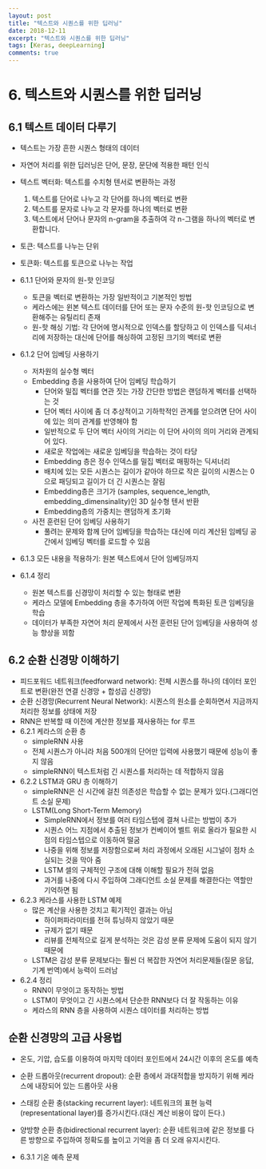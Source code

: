 ```yaml
---
layout: post
title: "텍스트와 시퀀스를 위한 딥러닝"
date: 2018-12-11
excerpt: "텍스트와 시퀀스를 위한 딥러닝"
tags: [Keras, deepLearning]
comments: true
---
```


# 6. 텍스트와 시퀀스를 위한 딥러닝

## 6.1 텍스트 데이터 다루기

* 텍스트는 가장 흔한 시퀀스 형태의 데이터
* 자연어 처리를 위한 딥러닝은 단어, 문장, 문단에 적용한 패턴 인식
* 텍스트 벡터화: 텍스트를 수치형 텐서로 변환하는 과정
	1. 텍스트를 단어로 나누고 각 단어를 하나의 벡터로 변환
	2. 텍스트를 문자로 나누고 각 문자를 하나의 벡터로 변환
	3. 텍스트에서 단어나 문자의 n-gram을 추출하여 각 n-그램을 하나의 벡터로 변환합니다.
* 토큰: 텍스트를 나누는 단위
* 토큰화: 텍스트를 토큰으로 나누는 작업

* 6.1.1 단어와 문자의 원-핫 인코딩
	* 토큰을 벡터로 변환하는 가장 일반적이고 기본적인 방법
	* 케라스에는 윈본 텍스트 데이터를 단어 또는 문자 수준의 원-핫 인코딩으로 변환해주는 유틸리티 존재
	* 원-핫 해싱 기법: 각 단어에 명시적으로 인덱스를 할당하고 이 인덱스를 딕셔너리에 저장하는 대신에 단어를 해싱하여 고정된 크기의 벡터로 변환

* 6.1.2 단어 임베딩 사용하기
	* 저차원의 실수형 벡터
	* Embedding 층을 사용하여 단어 임베딩 학습하기
		* 단어와 밀집 벡터를 연관 짓는 가장 간단한 방법은 랜덤하게 벡터를 선택하는 것
		* 단어 벡터 사이에 좀 더 추상적이고 기하학적인 관계를 얻으려면 단어 사이에 있는 의미 관계를 반영해야 함
		* 일반적으로 두 단어 벡터 사이의 거리는 이 단어 사이의 의미 거리와 관계되어 있다.
		* 새로운 작업에는 새로운 임베딩을 학습하는 것이 타당
		* Embedding 층은 정수 인덱스를 밀집 벡터로 매핑하는 딕셔너리
		* 배치에 있는 모든 시퀀스는 길이가 같아야 하므로 작은 길이의 시퀀스는 0으로 패딩되고 길이가 더 긴 시퀀스는 잘림
		* Embedding층은 크기가 (samples, sequence_length, embedding_dimensinality)인 3D 실수형 텐서 반환
		* Embedding층의 가중치는 랜덤하게 초기화
	* 사전 훈련된 단어 임베딩 사용하기
		* 풀려는 문제와 함께 단어 임베딩을 학습하는 대신에 미리 계산된 임베딩 공간에서 임베딩 벡터를 로드할 수 있음
* 6.1.3 모든 내용을 적용하기: 원본 텍스트에서 단어 임베딩까지
* 6.1.4 정리
	* 원본 텍스트를 신경망이 처리할 수 있는 형태로 변환
	* 케라스 모델에 Embedding 층을 추가하여 어떤 작업에 특화된 토큰 임베딩을 학습
	* 데이터가 부족한 자연어 처리 문제에서 사전 훈련된 단어 임베딩을 사용하여 성능 향상을 꾀함

## 6.2 순환 신경망 이해하기

* 피드포워드 네트워크(feedforward network): 전체 시퀀스를 하나의 데이터 포인트로 변환(완전 연결 신경망 + 합성곱 신경망)
* 순환 신경망(Recurrent Neural Network): 시퀀스의 원소를 순회하면서 지금까지 처리한 정보를 상태에 저장
* RNN은 반복할 때 이전에 계산한 정보를 재사용하는 for 루프
* 6.2.1 케라스의 순환 층
	* simpleRNN 사용
	* 전체 시퀀스가 아니라 처음 500개의 단어만 입력에 사용했기 때문에 성능이 좋지 않음
	* simpleRNN이 텍스트처럼 긴 시퀀스를 처리하는 데 적합하지 않음
* 6.2.2 LSTM과 GRU 층 이해하기
	* simpleRNN은 신 시간에 걸친 의존성은 학습할 수 없는 문제가 있다.(그래디언트 소실 문제)
	* LSTM(Long Short-Term Memory)
		* SimpleRNN에서 정보를 여러 타임스텝에 결쳐 나르는 방법이 추가
		* 시퀀스 어느 지점에서 추출된 정보가 컨베이어 벨트 위로 올라가 필요한 시점의 타임스텝으로 이동하여 떨굼
		* 나중을 위해 정보를 저장함으로써 처리 과정에서 오래된 시그널이 점차 소실되는 것을 막아 줌
		* LSTM 셀의 구체적인 구조에 대해 이해할 필요가 전혀 없음
		* 과거를 나중에 다시 주입하여 그래디언트 소실 문제를 해결한다는 역할만 기억하면 됨
* 6.2.3 케라스를 사용한 LSTM 예제
	* 많은 계산을 사용한 것치고 획기적인 결과는 아님
		* 하이퍼파라미터를 전혀 튜닝하지 않았기 때문
		* 규제가 없기 때문
		* 리뷰를 전체적으로 길게 분석하는 것은 감성 분류 문제에 도움이 되지 않기 때문에
	* LSTM은 감성 분류 문제보다는 훨씬 더 복잡한 자연어 처리문제들(질문 응답, 기계 번역)에서 능력이 드러남
* 6.2.4 정리
	* RNN이 무엇이고 동작하는 방법
	* LSTM이 무엇이고 긴 시퀀스에서 단순한 RNN보다 더 잘 작동하는 이유
	* 케라스의 RNN 층을 사용하여 시퀀스 데이터를 처리하는 방법

## 순환 신경망의 고급 사용법

* 온도, 기압, 습도를 이용하여 마지막 데이터 포인트에서 24시간 이후의 온도를 예측
* 순환 드롭아웃(recurrent dropout): 순환 층에서 과대적합을 방지하기 위해 케라스에 내장되어 있는 드롭아웃 사용
* 스태킹 순환 충(stacking recurrent layer): 네트워크의 표현 능력(representational layer)를 증가시킨다.(대신 계산 비용이 많이 든다.)
* 양방향 순환 층(bidirectional recurrent layer): 순환 네트워크에 같은 정보를 다른 방향으로 주입하여 정확도를 높이고 기억을 좀 더 오래 유지시킨다.

* 6.3.1 기온 예측 문제

